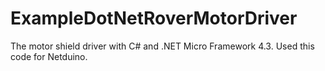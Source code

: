# ExampleDotNetRoverMotorDriver
The motor shield driver with C# and .NET Micro Framework 4.3. Used this code for Netduino.
